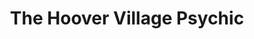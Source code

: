 ---
title: "The Hoover Village Psychic"
url: /los-angeles/the-hoover-village-psychic/
shop: Allgemein
---